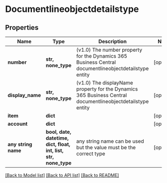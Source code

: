 # Documentlineobjectdetailstype


## Properties
Name | Type | Description | Notes
------------ | ------------- | ------------- | -------------
**number** | **str, none_type** | (v1.0) The number property for the Dynamics 365 Business Central documentlineobjectdetailstype entity | [optional] 
**display_name** | **str, none_type** | (v1.0) The displayName property for the Dynamics 365 Business Central documentlineobjectdetailstype entity | [optional] 
**item** | **dict** |  | [optional] 
**account** | **dict** |  | [optional] 
**any string name** | **bool, date, datetime, dict, float, int, list, str, none_type** | any string name can be used but the value must be the correct type | [optional]

[[Back to Model list]](../README.md#documentation-for-models) [[Back to API list]](../README.md#documentation-for-api-endpoints) [[Back to README]](../README.md)


